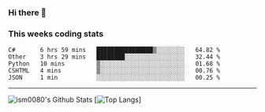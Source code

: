 ### Hi there 👋


### This weeks coding stats
<!--START_SECTION:waka-->
```text
C#       6 hrs 59 mins   ████████████████▒░░░░░░░░   64.82 % 
Other    3 hrs 29 mins   ████████░░░░░░░░░░░░░░░░░   32.44 % 
Python   10 mins         ▒░░░░░░░░░░░░░░░░░░░░░░░░   01.68 % 
CSHTML   4 mins          ▒░░░░░░░░░░░░░░░░░░░░░░░░   00.76 % 
JSON     1 min           ░░░░░░░░░░░░░░░░░░░░░░░░░   00.25 % 
```
<!--END_SECTION:waka-->

---

![ism0080's Github Stats](https://github-readme-stats.vercel.app/api?username=ism0080&show_icons=true%hide_border=true)
[![Top Langs](https://github-readme-stats.vercel.app/api/top-langs/?username=ism0080&layout=compact)]

<!--
**ism0080/ism0080** is a ✨ _special_ ✨ repository because its `README.md` (this file) appears on your GitHub profile.

Here are some ideas to get you started:

- 🔭 I’m currently working on ...
- 🌱 I’m currently learning ...
- 👯 I’m looking to collaborate on ...
- 🤔 I’m looking for help with ...
- 💬 Ask me about ...
- 📫 How to reach me: ...
- 😄 Pronouns: ...
- ⚡ Fun fact: ...
-->
